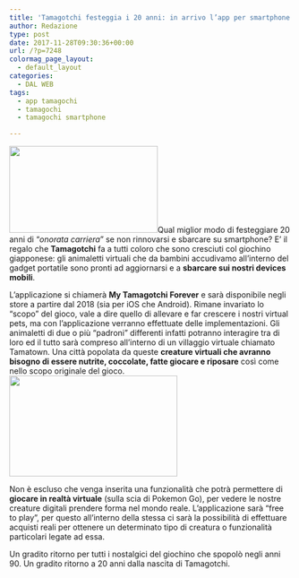 ```yaml
---
title: 'Tamagotchi festeggia i 20 anni: in arrivo l’app per smartphone'
author: Redazione
type: post
date: 2017-11-28T09:30:36+00:00
url: /?p=7248
colormag_page_layout:
  - default_layout
categories:
  - DAL WEB
tags:
  - app tamagochi
  - tamagochi
  - tamagochi smartphone

---
```

<img decoding="async" loading="lazy" class="alignnone  wp-image-7251 alignleft" src="https://progressonline.it/wp-content/uploads/2017/11/tamagotchi-1-300x200.jpg" alt="" width="265" height="155" />Qual miglior modo di festeggiare 20 anni di &#8220;_onorata carriera_&#8221; se non rinnovarsi e sbarcare su smartphone? E&#8217; il regalo che **Tamagotchi** fa a tutti coloro che sono cresciuti col giochino giapponese: gli animaletti virtuali che da bambini accudivamo all&#8217;interno del gadget portatile sono pronti ad aggiornarsi e a **sbarcare sui nostri devices mobili**.

L&#8217;applicazione si chiamerà **My Tamagotchi Forever** e sarà disponibile negli store a partire dal 2018 (sia per iOS che Android). Rimane invariato lo &#8220;scopo&#8221; del gioco, vale a dire quello di allevare e far crescere i nostri virtual pets, ma con l&#8217;applicazione verranno effettuate delle implementazioni. Gli animaletti di due o più &#8220;padroni&#8221; differenti infatti potranno interagire tra di loro ed il tutto sarà compreso all&#8217;interno di un villaggio virtuale chiamato Tamatown. Una città popolata da queste **creature virtuali che avranno bisogno di essere nutrite, coccolate, fatte giocare e riposare** così come nello scopo originale del gioco.<img decoding="async" loading="lazy" class="alignnone size-medium wp-image-7250 alignright" src="https://progressonline.it/wp-content/uploads/2017/11/tama-300x180.jpg" alt="" width="300" height="180" />

Non è escluso che venga inserita una funzionalità che potrà permettere di **giocare in realtà virtuale** (sulla scia di Pokemon Go), per vedere le nostre creature digitali prendere forma nel mondo reale. L&#8217;applicazione sarà &#8220;free to play&#8221;, per questo all&#8217;interno della stessa ci sarà la possibilità di effettuare acquisti reali per ottenere un determinato tipo di creatura o funzionalità particolari legate ad essa.

Un gradito ritorno per tutti i nostalgici del giochino che spopolò negli anni 90. Un gradito ritorno a 20 anni dalla nascita di Tamagotchi.

&nbsp;